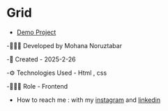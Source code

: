 # Grid
- [Demo Project](https://Mohananoruztabar.github.io/Grid/index1-css.html)

-🙋🏽‍♀️ Developed by Mohana Noruztabar

-📅 Created - 2025-2-26

-⚙ Technologies Used - Html , css 

-👩🏽‍💻 Role - Frontend

- How to reach me : with my [instagram](https://www.instagram.com/mohananoruztabar_web?igsh=MW00ZjVxanA3Z3N2Zg%3D%3D&utm_source=qr) and [linkedin](https://www.linkedin.com/in/mohana-noruztabar-2477b2349?utm_source=share&utm_campaign=share_via&utm_content=profile&utm_medium=ios_app)
